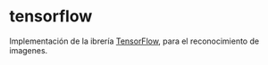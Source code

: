 # tensorflow

Implementación de la ibrería <a href = "https://www.tensorflow.org/">TensorFlow</a>, para el reconocimiento de imagenes.

